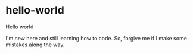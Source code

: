 # hello-world
Hello world

I'm new here and still learning how to code. So, forgive me if I make some mistakes along the way.
